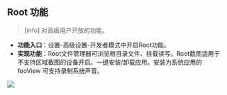 ## Root 功能
>[info] 对高级用户开放的功能。
* **功能入口**：设置-高级设置-开发者模式中开启Root功能。
* **实现功能**：Root文件管理器可浏览根目录文件、挂载读写。Root截图适用于不支持区域截图的设备开启。一键安装/卸载应用。安装为系统应用的 fooView 可支持录制系统声音。


![](http://ww1.sinaimg.cn/large/6b1dd0a7ly1fzrcjal3vuj20u00mjwgm.jpg)

